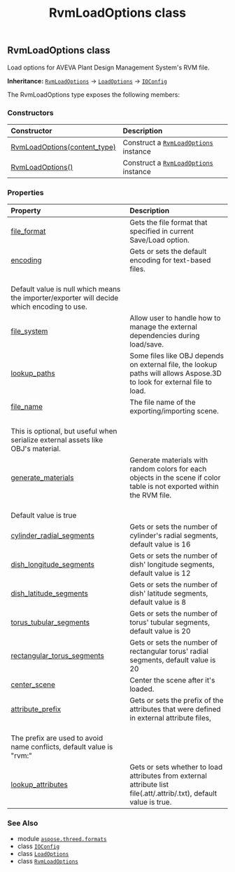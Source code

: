 ﻿---
title: RvmLoadOptions class
second_title: Aspose.3D for Python via .NET API References
description: 
type: docs
weight: 240
url: /python-net/aspose.threed.formats/rvmloadoptions/
is_root: false
---

## RvmLoadOptions class

Load options for AVEVA Plant Design Management System's RVM file.



**Inheritance:** [`RvmLoadOptions`](/3d/python-net/aspose.threed.formats/rvmloadoptions) → 
[`LoadOptions`](/3d/python-net/aspose.threed.formats/loadoptions) → 
[`IOConfig`](/3d/python-net/aspose.threed.formats/ioconfig)



The RvmLoadOptions type exposes the following members:

### Constructors
| Constructor | Description |
| :- | :- |
| [RvmLoadOptions(content_type)](/3d/python-net/aspose.threed.formats/rvmloadoptions/__init__/#FileContentType) | Construct a [`RvmLoadOptions`](/3d/python-net/aspose.threed.formats/rvmloadoptions) instance |
| [RvmLoadOptions()](/3d/python-net/aspose.threed.formats/rvmloadoptions/__init__/#) | Construct a [`RvmLoadOptions`](/3d/python-net/aspose.threed.formats/rvmloadoptions) instance |


### Properties
| Property | Description |
| :- | :- |
| [file_format](/3d/python-net/aspose.threed.formats/rvmloadoptions/file_format) | Gets the file format that specified in current Save/Load option. |
| [encoding](/3d/python-net/aspose.threed.formats/rvmloadoptions/encoding) | Gets or sets the default encoding for text-based files.<br/>Default value is null which means the importer/exporter will decide which encoding to use. |
| [file_system](/3d/python-net/aspose.threed.formats/rvmloadoptions/file_system) | Allow user to handle how to manage the external dependencies during load/save. |
| [lookup_paths](/3d/python-net/aspose.threed.formats/rvmloadoptions/lookup_paths) | Some files like OBJ depends on external file, the lookup paths will allows Aspose.3D to look for external file to load. |
| [file_name](/3d/python-net/aspose.threed.formats/rvmloadoptions/file_name) | The file name of the exporting/importing scene.<br/>This is optional, but useful when serialize external assets like OBJ's material. |
| [generate_materials](/3d/python-net/aspose.threed.formats/rvmloadoptions/generate_materials) | Generate materials with random colors for each objects in the scene if color table is not exported within the RVM file.<br/>Default value is true |
| [cylinder_radial_segments](/3d/python-net/aspose.threed.formats/rvmloadoptions/cylinder_radial_segments) | Gets or sets the number of cylinder's radial segments, default value is 16 |
| [dish_longitude_segments](/3d/python-net/aspose.threed.formats/rvmloadoptions/dish_longitude_segments) | Gets or sets the number of dish' longitude segments, default value is 12 |
| [dish_latitude_segments](/3d/python-net/aspose.threed.formats/rvmloadoptions/dish_latitude_segments) | Gets or sets the number of dish' latitude segments, default value is 8 |
| [torus_tubular_segments](/3d/python-net/aspose.threed.formats/rvmloadoptions/torus_tubular_segments) | Gets or sets the number of torus' tubular segments, default value is 20 |
| [rectangular_torus_segments](/3d/python-net/aspose.threed.formats/rvmloadoptions/rectangular_torus_segments) | Gets or sets the number of rectangular torus' radial segments, default value is 20 |
| [center_scene](/3d/python-net/aspose.threed.formats/rvmloadoptions/center_scene) | Center the scene after it's loaded. |
| [attribute_prefix](/3d/python-net/aspose.threed.formats/rvmloadoptions/attribute_prefix) | Gets or sets the prefix of the attributes that were defined in external attribute files,<br/>The prefix are used to avoid name conflicts, default value is "rvm:" |
| [lookup_attributes](/3d/python-net/aspose.threed.formats/rvmloadoptions/lookup_attributes) | Gets or sets whether to load attributes from external attribute list file(.att/.attrib/.txt), default value is true. |



### See Also
* module [`aspose.threed.formats`](..)
* class [`IOConfig`](/3d/python-net/aspose.threed.formats/ioconfig)
* class [`LoadOptions`](/3d/python-net/aspose.threed.formats/loadoptions)
* class [`RvmLoadOptions`](/3d/python-net/aspose.threed.formats/rvmloadoptions)
